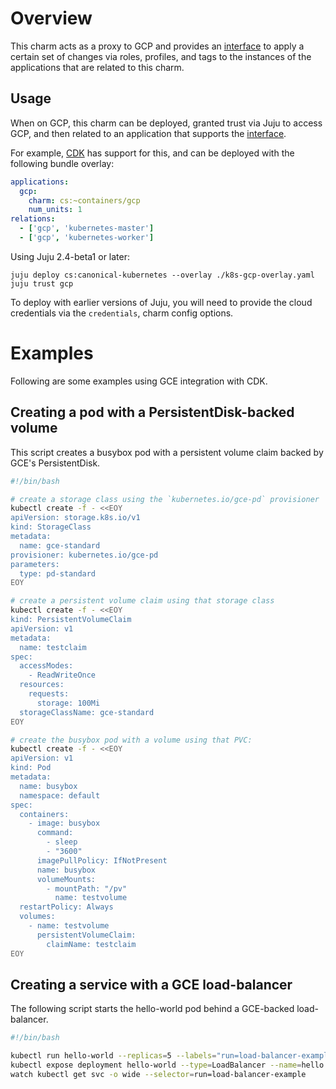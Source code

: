 # Overview

This charm acts as a proxy to GCP and provides an [interface][] to apply a
certain set of changes via roles, profiles, and tags to the instances of
the applications that are related to this charm.

## Usage

When on GCP, this charm can be deployed, granted trust via Juju to access GCP,
and then related to an application that supports the [interface][].

For example, [CDK][] has support for this, and can be deployed with the
following bundle overlay:

```yaml
applications:
  gcp:
    charm: cs:~containers/gcp
    num_units: 1
relations:
  - ['gcp', 'kubernetes-master']
  - ['gcp', 'kubernetes-worker']
```

Using Juju 2.4-beta1 or later:

```
juju deploy cs:canonical-kubernetes --overlay ./k8s-gcp-overlay.yaml
juju trust gcp
```

To deploy with earlier versions of Juju, you will need to provide the cloud
credentials via the `credentials`, charm config options.

# Examples

Following are some examples using GCE integration with CDK.

## Creating a pod with a PersistentDisk-backed volume

This script creates a busybox pod with a persistent volume claim backed by
GCE's PersistentDisk.

```sh
#!/bin/bash

# create a storage class using the `kubernetes.io/gce-pd` provisioner
kubectl create -f - <<EOY
apiVersion: storage.k8s.io/v1
kind: StorageClass
metadata:
  name: gce-standard
provisioner: kubernetes.io/gce-pd
parameters:
  type: pd-standard
EOY

# create a persistent volume claim using that storage class
kubectl create -f - <<EOY
kind: PersistentVolumeClaim
apiVersion: v1
metadata:
  name: testclaim
spec:
  accessModes:
    - ReadWriteOnce
  resources:
    requests:
      storage: 100Mi
  storageClassName: gce-standard
EOY

# create the busybox pod with a volume using that PVC:
kubectl create -f - <<EOY
apiVersion: v1
kind: Pod
metadata:
  name: busybox
  namespace: default
spec:
  containers:
    - image: busybox
      command:
        - sleep
        - "3600"
      imagePullPolicy: IfNotPresent
      name: busybox
      volumeMounts:
        - mountPath: "/pv"
          name: testvolume
  restartPolicy: Always
  volumes:
    - name: testvolume
      persistentVolumeClaim:
        claimName: testclaim
EOY
```

## Creating a service with a GCE load-balancer

The following script starts the hello-world pod behind a GCE-backed load-balancer.

```sh
#!/bin/bash

kubectl run hello-world --replicas=5 --labels="run=load-balancer-example" --image=gcr.io/google-samples/node-hello:1.0  --port=8080
kubectl expose deployment hello-world --type=LoadBalancer --name=hello
watch kubectl get svc -o wide --selector=run=load-balancer-example
```


[interface]: https://github.com/juju-solutions/interface-gcp
[CDK]: https://jujucharms.com/canonical-kubernetes
